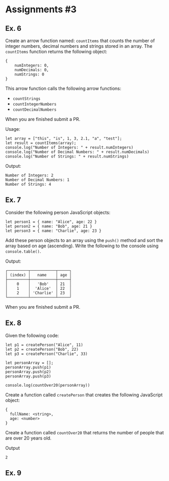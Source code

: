 # Assignments #3

## Ex. 6
Create an arrow function named: `countItems` that counts the number of integer numbers, decimal numbers and strings stored in an array.  The `countItems` function returns the following object:

```
{
    numIntegers: 0,
    numDecimals: 0, 
    numStrings: 0
}
```

This arrow function calls the following arrow functions:
  - `countStrings`
  - `countIntegerNumbers`
  - `countDecimalNumbers`

When you are finished submit a PR.

Usage:
```
let array = ["this", "is", 1, 3, 2.1, "a", "test"];
let result = countItems(array);
console.log("Number of Integers: " + result.numIntegers)
console.log("Number of Decimal Numbers: " + result.numDecimals)
console.log("Number of Strings: " + result.numStrings)
```

Output:
```
Number of Integers: 2
Number of Decimal Numbers: 1
Number of Strings: 4 
```

## Ex. 7
Consider the following person JavaScript objects:
```
let person1 = { name: "Alice", age: 22 }
let person2 = { name: "Bob", age: 21 }
let person3 = { name: "Charlie", age: 23 }
```

Add these person objects to an array using the `push()` method and sort the array based on age (ascending).  Write the following to the console using `console.table()`.

Output:
```
┌─────────┬───────────┬─────┐
│ (index) │   name    │ age │
├─────────┼───────────┼─────┤
│    0    │   'Bob'   │ 21  │
│    1    │  'Alice'  │ 22  │
│    2    │ 'Charlie' │ 23  │
└─────────┴───────────┴─────┘
```

When you are finished submit a PR.

## Ex. 8
Given the following code:

```
let p1 = createPerson("Alice", 11)
let p2 = createPerson("Bob", 22)
let p3 = createPerson("Charlie", 33)

let personArray = [];
personArray.push(p1)
personArray.push(p2)
personArray.push(p3)

console.log(countOver20(personArray))
```

Create a function called `createPerson` that creates the following JavaScript object:

```
{
  fullName: <string>,
  age: <number>
}
```

Create a function called `countOver20` that returns the number of people that are over 20 years old.

Output
```
2
```

## Ex. 9
